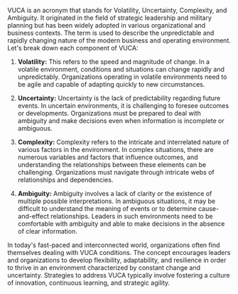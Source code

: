 VUCA is an acronym that stands for Volatility, Uncertainty, Complexity, and Ambiguity. It originated in the field of strategic leadership and military planning but has been widely adopted in various organizational and business contexts. The term is used to describe the unpredictable and rapidly changing nature of the modern business and operating environment. Let's break down each component of VUCA:

1. **Volatility:** This refers to the speed and magnitude of change. In a volatile environment, conditions and situations can change rapidly and unpredictably. Organizations operating in volatile environments need to be agile and capable of adapting quickly to new circumstances.
    
2. **Uncertainty:** Uncertainty is the lack of predictability regarding future events. In uncertain environments, it is challenging to foresee outcomes or developments. Organizations must be prepared to deal with ambiguity and make decisions even when information is incomplete or ambiguous.
    
3. **Complexity:** Complexity refers to the intricate and interrelated nature of various factors in the environment. In complex situations, there are numerous variables and factors that influence outcomes, and understanding the relationships between these elements can be challenging. Organizations must navigate through intricate webs of relationships and dependencies.
    
4. **Ambiguity:** Ambiguity involves a lack of clarity or the existence of multiple possible interpretations. In ambiguous situations, it may be difficult to understand the meaning of events or to determine cause-and-effect relationships. Leaders in such environments need to be comfortable with ambiguity and able to make decisions in the absence of clear information.
    

In today's fast-paced and interconnected world, organizations often find themselves dealing with VUCA conditions. The concept encourages leaders and organizations to develop flexibility, adaptability, and resilience in order to thrive in an environment characterized by constant change and uncertainty. Strategies to address VUCA typically involve fostering a culture of innovation, continuous learning, and strategic agility.